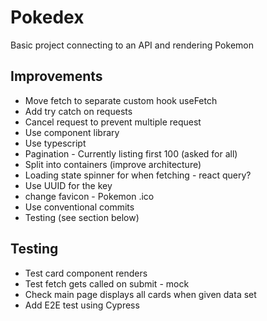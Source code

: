 # Pokedex

Basic project connecting to an API and rendering Pokemon

## Improvements

- Move fetch to separate custom hook useFetch
- Add try catch on requests
- Cancel request to prevent multiple request
- Use component library
- Use typescript
- Pagination - Currently listing first 100 (asked for all)
- Split into containers (improve architecture)
- Loading state spinner for when fetching - react query?
- Use UUID for the key
- change favicon - Pokemon .ico
- Use conventional commits
- Testing (see section below)

## Testing

- Test card component renders
- Test fetch gets called on submit - mock
- Check main page displays all cards when given data set
- Add E2E test using Cypress
